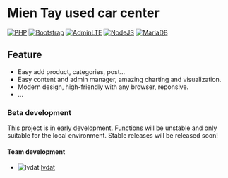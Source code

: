 # Mien Tay used car center
[![PHP](https://img.shields.io/badge/php-%3E=5.6-blue.svg?style=flat-square)](https://github.com/php)
[![Bootstrap](https://img.shields.io/badge/bootstrap-5.0.0@beta3-blue.svg?style=flat-square)](https://github.com/twbs/bootstrap)
[![AdminLTE](https://img.shields.io/badge/AdminLTE-3.1.0-blue.svg?style=flat-square)](https://github.com/ColorlibHQ/AdminLTE)
[![NodeJS](https://img.shields.io/badge/NodeJS-%3E=8.12.0-blue.svg?style=flat-square)](https://github.com/nodejs)
[![MariaDB](https://img.shields.io/badge/MariaDB-10.x-blue.svg?style=flat-square)](https://mariadb.com/)
## Feature
+ Easy add product, categories, post...
+ Easy content and admin manager, amazing charting and visualization.
+ Modern design, high-friendly with any browser, reponsive.
+ ...
### Beta development
This project is in early development. Functions will be unstable and only suitable for the local environment. Stable releases will be released soon!
#### Team development
+ ![lvdat](https://avatars.githubusercontent.com/u/72507371?v=4&size=40 "lvdat") [lvdat](https://github.com/lvdat) 